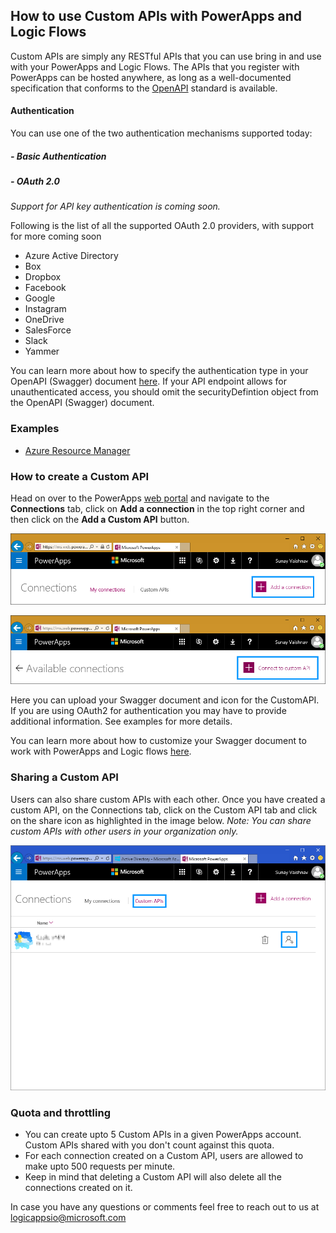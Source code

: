 ## How to use Custom APIs with PowerApps and Logic Flows

Custom APIs are simply any RESTful APIs that you can use bring in and use with your PowerApps and Logic Flows.
The APIs that you register with PowerApps can be hosted anywhere, as long as a well-documented specification that conforms to the [OpenAPI](https://openapis.org/specification) standard is available.

#### Authentication

You can use one of the two authentication mechanisms supported today: 
##### - Basic Authentication
##### - OAuth 2.0
*Support for API key authentication is coming soon.*

Following is the list of all the supported OAuth 2.0 providers, with support for more coming soon

- Azure Active Directory
- Box
- Dropbox
- Facebook
- Google
- Instagram
- OneDrive
- SalesForce
- Slack
- Yammer

You can learn more about how to specify the authentication type in your OpenAPI (Swagger) document [here](https://github.com/OAI/OpenAPI-Specification/blob/master/versions/2.0.md#securityDefinitionsObject). 
If your API endpoint allows for unauthenticated access, you should omit the securityDefintion object from the OpenAPI (Swagger) document.

### Examples
* [Azure Resource Manager](./AzureResourceManager/README.md)

### How to create a Custom API

Head on over to the PowerApps [web portal](https://web.powerapps.com) and navigate to the __Connections__ tab, click on __Add a connection__ in the top right corner and then click on the __Add a Custom API__ button.

![](./common/images/CreateNewConnection.PNG "Create Custom API")

![](./common/images/ConnectToCustomAPI.PNG "Create Custom API")

Here you can upload your Swagger document and icon for the CustomAPI. If you are using OAuth2 for authentication you may have to provide additional information. See examples for more details.

You can learn more about how to customize your Swagger document to work with PowerApps and Logic flows [here](./HowToSwagger.md).

### Sharing a Custom API
Users can also share custom APIs with each other. Once you have created a custom API, on the Connections tab, click on the Custom API tab and click on the share icon as highlighted in the image below.
*Note: You can share custom APIs with other users in your organization only.*

![](./common/images/ShareCustomAPI.PNG "Share Custom API")

### Quota and throttling

- You can create upto 5 Custom APIs in a given PowerApps account. Custom APIs shared with you don't count against this quota.
- For each connection created on a Custom API, users are allowed to make upto 500 requests per minute.
- Keep in mind that deleting a Custom API will also delete all the connections created on it. 

In case you have any questions or comments feel free to reach out to us at [logicappsio@microsoft.com](mailto:logicappsio@microsoft.com)
